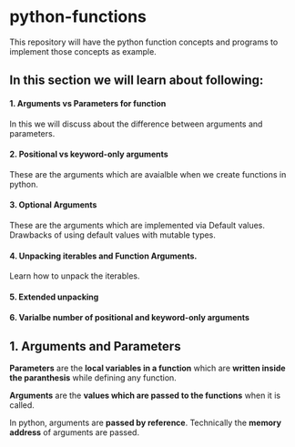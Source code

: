 # python-functions
This repository will have the python function concepts and programs to implement those concepts as example.
## In this section we will learn about following:
#### 1. Arguments vs Parameters for function
In this we will discuss about the difference between arguments and parameters.

#### 2. Positional vs keyword-only arguments
These are the arguments which are avaialble when we create functions in python.

#### 3. Optional Arguments
These are the arguments which are implemented via Default values. Drawbacks of using default values with mutable types.

#### 4. Unpacking iterables and Function Arguments.
Learn how to unpack the iterables.

#### 5. Extended unpacking

#### 6. Varialbe number of positional and keyword-only arguments

## 1. Arguments and Parameters
**Parameters** are the **local variables in a function** which are **written inside the paranthesis** while defining any function.

**Arguments** are the **values which are passed to the functions** when it is called.

In python, arguments are **passed by reference**. Technically the **memory address** of arguments are passed. 




